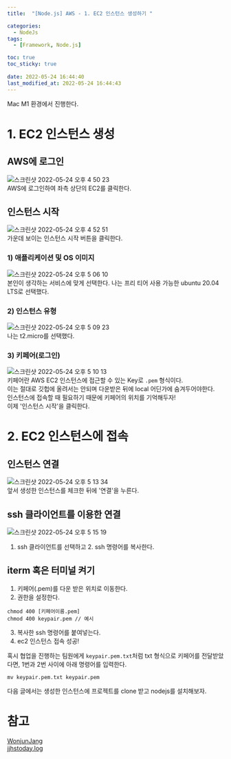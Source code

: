 ```yaml
---
title:  "[Node.js] AWS - 1. EC2 인스턴스 생성하기 "

categories:
  - NodeJs
tags:
  - [Framework, Node.js]

toc: true
toc_sticky: true
 
date: 2022-05-24 16:44:40
last_modified_at: 2022-05-24 16:44:43
---
```

Mac M1 환경에서 진행한다.
# 1. EC2 인스턴스 생성
## AWS에 로그인
![스크린샷 2022-05-24 오후 4 50 23](https://user-images.githubusercontent.com/59405576/169979169-f871716b-536b-4053-93a4-fd7f6d904f8a.png)<br>
AWS에 로그인하여 좌측 상단의 EC2를 클릭한다.

## 인스턴스 시작
![스크린샷 2022-05-24 오후 4 52 51](https://user-images.githubusercontent.com/59405576/169980285-a55886d8-92ae-4e08-922c-02ffbdf4a17d.png)<br>
가운데 보이는 인스턴스 시작 버튼을 클릭한다.

### 1) 애플리케이션 및 OS 이미지
![스크린샷 2022-05-24 오후 5 06 10](https://user-images.githubusercontent.com/59405576/169981743-4a83d024-1fdc-4f8c-8c79-ac2e774e43cd.png)<br>
본인이 생각하는 서비스에 맞게 선택한다. 나는 프리 티어 사용 가능한 ubuntu 20.04 LTS로 선택했다.

### 2) 인스턴스 유형
![스크린샷 2022-05-24 오후 5 09 23](https://user-images.githubusercontent.com/59405576/169982261-29d6ead9-0019-4f6b-ba4d-88a8f72c5dc4.png)<br>
나는 t2.micro를 선택했다.

### 3) 키페어(로그인)
![스크린샷 2022-05-24 오후 5 10 13](https://user-images.githubusercontent.com/59405576/169982379-297e766b-de11-4a73-9dd4-1fc9b5c938af.png)<br>
키페어란 AWS EC2 인스턴스에 접근할 수 있는 Key로 `.pem` 형식이다. <br>
이는 절대로 깃헙에 올려서는 안되며 다운받은 뒤에 local 어딘가에 숨겨두어야한다.<br>
인스턴스에 접속할 때 필요하기 때문에 키페어의 위치를 기억해두자!<br>
이제 '인스턴스 시작'을 클릭한다.

# 2. EC2 인스턴스에 접속
## 인스턴스 연결
![스크린샷 2022-05-24 오후 5 13 34](https://user-images.githubusercontent.com/59405576/169984442-c7129534-c143-4637-a0cd-432af501a0e1.png)<br>
앞서 생성한 인스턴스를 체크한 뒤에 '연결'을 누른다.

## ssh 클라이언트를 이용한 연결
![스크린샷 2022-05-24 오후 5 15 19](https://user-images.githubusercontent.com/59405576/169984774-cafd0daf-0a00-4cd5-aa95-0740617dae87.png)<br>
1. ssh 클라이언트를 선택하고 2. ssh 명령어를 복사한다.<br>

## iterm 혹은 터미널 켜기
1. 키페어(.pem)를 다운 받은 위치로 이동한다.
2. 권한을 설정한다.
```
chmod 400 [키페어이름.pem]
chmod 400 keypair.pem // 예시
```
3. 복사한 ssh 명령어를 붙여넣는다.
4. ec2 인스턴스 접속 성공!


혹시 협업을 진행하는 팀원에게 `keypair.pem.txt`처럼 txt 형식으로 키페어를 전달받았다면, 1번과 2번 사이에 아래 명령어를 입력한다.
```
mv keypair.pem.txt keypair.pem
```

다음 글에서는 생성한 인스턴스에 프로젝트를 clone 받고 nodejs를 설치해보자.




# 참고
[WonjunJang](https://wonjunjang.medium.com/aws-ec2-%EC%9D%B8%EC%8A%A4%ED%84%B4%EC%8A%A4%EC%97%90-node-js-express%EC%84%9C%EB%B2%84-%EC%98%AC%EB%A6%AC%EA%B8%B0-bb3b77ae4b73)<br>
[jjhstoday.log](https://velog.io/@jjhstoday/AWS-EC2%EC%97%90-React-Node.js-%EC%95%B1-%EB%B0%B0%ED%8F%AC%ED%95%98%EA%B8%B0-1-AWS-EC2-instance-%EC%83%9D%EC%84%B1)

